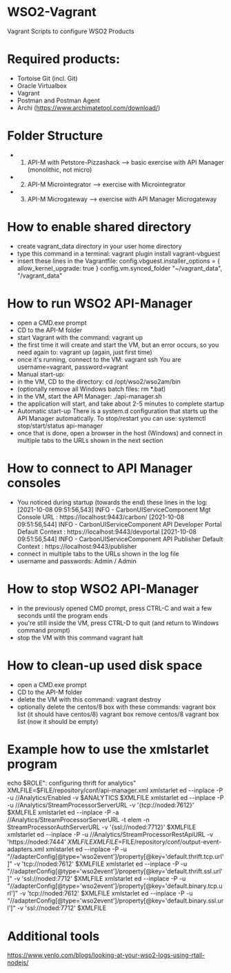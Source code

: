 # WSO2-Vagrant
Vagrant Scripts to configure WSO2 Products

# Required products:
- Tortoise Git (incl. Git)
- Oracle Virtualbox
- Vagrant
- Postman and Postman Agent
- Archi (https://www.archimatetool.com/download/)

# Folder Structure
- 1. API-M with Petstore-Pizzashack		--> basic exercise with API Manager (monolithic, not micro)
- 2. API-M Microintegrator			--> exercise with Microintegrator
- 3. API-M Microgateway				--> exercise with API Manager Microgateway

# How to enable shared directory
- create vagrant_data directory in your user home directory
- type this command in a terminal:
  vagrant plugin install vagrant-vbguest
- insert these lines in the Vagrantfile:
  config.vbguest.installer_options = { allow_kernel_upgrade: true }
	config.vm.synced_folder "~/vagrant_data", "/vagrant_data"

# How to run WSO2 API-Manager
- open a CMD.exe prompt
- CD to the API-M folder
- start Vagrant with the command:
  vagrant up
- the first time it will create and start the VM, but an error occurs, so you need again to:
  vagrant up (again, just first time)
- once it's running, connect to the VM:
  vagrant ssh
  You are username=vagrant, password=vagrant
- Manual start-up:
- in the VM, CD to the directory:
  cd /opt/wso2/wso2am/bin
- (optionally remove all Windows batch files: rm *.bat)
- in the VM, start the API Manager:
  ./api-manager.sh
- the application will start, and take about 2-5 minutes to complete startup
- Automatic start-up
  There is a system.d configuration that starts up the API Manager automatically. To stop/restart you can use: systemctl stop/start/status api-manager
- once that is done, open a browser in the host (Windows) and connect in multiple tabs to the URLs shown in the next section

# How to connect to API Manager consoles
- You noticed during startup (towards the end) these lines in the log:
[2021-10-08 09:51:56,543]  INFO - CarbonUIServiceComponent Mgt Console URL  : https://localhost:9443/carbon/
[2021-10-08 09:51:56,544]  INFO - CarbonUIServiceComponent API Developer Portal Default Context : https://localhost:9443/devportal
[2021-10-08 09:51:56,544]  INFO - CarbonUIServiceComponent API Publisher Default Context : https://localhost:9443/publisher
- connect in multiple tabs to the URLs shown in the log file
- username and passwords: Admin / Admin

# How to stop WSO2 API-Manager
- in the previously opened CMD prompt, press CTRL-C and wait a few seconds until the program ends
- you're still inside the VM, press CTRL-D to quit (and return to Windows command prompt)
- stop the VM with this command
  vagrant halt


# How to clean-up used disk space
- open a CMD.exe prompt
- CD to the API-M folder
- delete the VM with this command:
  vagrant destroy
- optionally delete the centos/8 box with these commands:
  vagrant box list (it should have centos/8)
  vagrant box remove centos/8
  vagrant box list (now it should be empty)

# Example how to use the xmlstarlet program
echo $ROLE": configuring thrift for analytics"
XMLFILE=$FILE/repository/conf/api-manager.xml
xmlstarlet ed --inplace -P -u //Analytics/Enabled -v $ANALYTICS $XMLFILE
xmlstarlet ed --inplace -P -u //Analytics/StreamProcessorServerURL -v '{tcp://noded:7612}' $XMLFILE
xmlstarlet ed --inplace -P -a //Analytics/StreamProcessorServerURL -t elem -n StreamProcessorAuthServerURL -v '{ssl://noded:7712}' $XMLFILE
xmlstarlet ed --inplace -P -u //Analytics/StreamProcessorRestApiURL -v 'https://noded:7444' $XMLFILE
XMLFILE=$FILE/repository/conf/output-event-adapters.xml
xmlstarlet ed --inplace -P -u "//adapterConfig[@type='wso2event']/property[@key='default.thrift.tcp.url']" -v 'tcp://noded:7612' $XMLFILE
xmlstarlet ed --inplace -P -u "//adapterConfig[@type='wso2event']/property[@key='default.thrift.ssl.url']" -v 'ssl://noded:7712' $XMLFILE
xmlstarlet ed --inplace -P -u "//adapterConfig[@type='wso2event']/property[@key='default.binary.tcp.url']" -v 'tcp://noded:7612' $XMLFILE
xmlstarlet ed --inplace -P -u "//adapterConfig[@type='wso2event']/property[@key='default.binary.ssl.url']" -v 'ssl://noded:7712' $XMLFILE


# Additional tools
https://www.yenlo.com/blogs/looking-at-your-wso2-logs-using-rtail-nodejs/
